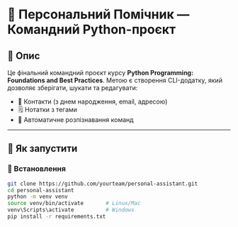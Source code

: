 # 🤖 Персональний Помічник — Командний Python-проєкт

## 📘 Опис
Це фінальний командний проєкт курсу **Python Programming: Foundations and Best Practices**. Метою є створення CLI-додатку, який дозволяє зберігати, шукати та редагувати:

- 👥 Контакти (з днем народження, email, адресою)
- 🗒️ Нотатки з тегами
- 🧠 Автоматичне розпізнавання команд

---

## 🚀 Як запустити

### 🔧 Встановлення
```bash
git clone https://github.com/yourteam/personal-assistant.git
cd personal-assistant
python -m venv venv
source venv/bin/activate       # Linux/Mac
venv\Scripts\activate          # Windows
pip install -r requirements.txt
